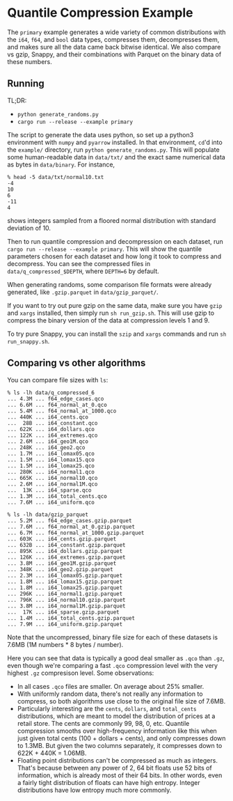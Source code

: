# Quantile Compression Example

The `primary` example generates a wide variety of common distributions
with the `i64`, `f64`, and `bool` data types,
compresses them, decompresses them, and makes sure
all the data came back bitwise identical.
We also compare vs
gzip, Snappy, and their combinations with Parquet
on the binary data of these numbers.

## Running

TL;DR:
* `python generate_randoms.py`
* `cargo run --release --example primary`

The script to generate the data uses python, so set up a python3
environment with `numpy` and `pyarrow` installed.
In that environment, `cd`'d into the `example/` directory, run
`python generate_randoms.py`.
This will populate some human-readable data in `data/txt/` and
the exact same numerical data as bytes in `data/binary`.
For instance,
```
% head -5 data/txt/normal10.txt
-4
10
6
-11
4
```
shows integers sampled from a floored normal distribution with standard
deviation of 10.

Then to run quantile compression and decompression on each dataset, run
`cargo run --release --example primary`.
This will show the quantile parameters chosen for each dataset and how long
it took to compress and decompress.
You can see the compressed files in `data/q_compressed_$DEPTH`, where `DEPTH=6`
by default.

When generating randoms, some comparison file formats were already generated,
like `.gzip.parquet` in `data/gzip_parquet/`.

If you want to try out pure gzip on the same data,
make sure you have `gzip` and `xargs` installed,
then simply run `sh run_gzip.sh`.
This will use gzip to compress the binary version of the data at compression
levels 1 and 9.

To try pure Snappy,
you can install the `szip` and `xargs` commands and run `sh run_snappy.sh`.



## Comparing vs other algorithms

You can compare file sizes with `ls`:
```
% ls -lh data/q_compressed_6 
... 4.3M ... f64_edge_cases.qco
... 6.6M ... f64_normal_at_0.qco
... 5.4M ... f64_normal_at_1000.qco
... 440K ... i64_cents.qco
...  28B ... i64_constant.qco
... 622K ... i64_dollars.qco
... 122K ... i64_extremes.qco
... 2.6M ... i64_geo1M.qco
... 248K ... i64_geo2.qco
... 1.7M ... i64_lomax05.qco
... 1.5M ... i64_lomax15.qco
... 1.5M ... i64_lomax25.qco
... 280K ... i64_normal1.qco
... 665K ... i64_normal10.qco
... 2.6M ... i64_normal1M.qco
...  13K ... i64_sparse.qco
... 1.3M ... i64_total_cents.qco
... 7.6M ... i64_uniform.qco

% ls -lh data/gzip_parquet  
... 5.2M ... f64_edge_cases.gzip.parquet
... 7.6M ... f64_normal_at_0.gzip.parquet
... 6.7M ... f64_normal_at_1000.gzip.parquet
... 603K ... i64_cents.gzip.parquet
... 632B ... i64_constant.gzip.parquet
... 895K ... i64_dollars.gzip.parquet
... 126K ... i64_extremes.gzip.parquet
... 3.8M ... i64_geo1M.gzip.parquet
... 348K ... i64_geo2.gzip.parquet
... 2.3M ... i64_lomax05.gzip.parquet
... 1.8M ... i64_lomax15.gzip.parquet
... 1.8M ... i64_lomax25.gzip.parquet
... 296K ... i64_normal1.gzip.parquet
... 796K ... i64_normal10.gzip.parquet
... 3.8M ... i64_normal1M.gzip.parquet
...  17K ... i64_sparse.gzip.parquet
... 1.4M ... i64_total_cents.gzip.parquet
... 7.9M ... i64_uniform.gzip.parquet
```

Note that the uncompressed, binary file size for each of these datasets
is 7.6MB (1M numbers * 8 bytes / number).

Here you can see that data is typically a good deal smaller
as `.qco` than `.gz`, even though we're comparing a fast
`.qco` compression level with the very highest
`.gz` compresison level.
Some observations:
* In all cases `.qco` files are smaller.
  On average about 25% smaller.
* With uniformly random data, there's not really any information to compress,
  so both algorithms use close to the original file size of 7.6MB.
* Particularly interesting are the `cents`, `dollars`, and `total_cents`
  distributions, which are meant to model the distribution of prices
  at a retail store.
  The cents are commonly 99, 98, 0, etc.
  Quantile compression smooths over high-frequency information like this
  when just given total cents (100 + dollars + cents), and only compresses
  down to 1.3MB.
  But given the two columns separately, it compresses down to
  622K + 440K = 1.06MB.
* Floating point distributions can't be compressed as much as integers.
  That's because between any power of 2, 64 bit floats use 52 bits of
  information, which is already most of their 64 bits.
  In other words, even a fairly tight distribution of floats can have high
  entropy.
  Integer distributions have low entropy much more commonly.

